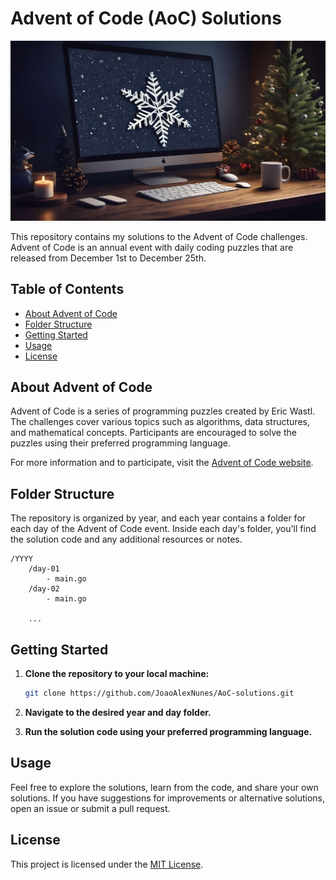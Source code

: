 # Advent of Code (AoC) Solutions

![AoC Banner](img/aoc.jpg)

This repository contains my solutions to the Advent of Code challenges. Advent of Code is an annual event with daily coding puzzles that are released from December 1st to December 25th.

## Table of Contents

- [About Advent of Code](#about-advent-of-code)
- [Folder Structure](#folder-structure)
- [Getting Started](#getting-started)
- [Usage](#usage)
- [License](#license)

## About Advent of Code

Advent of Code is a series of programming puzzles created by Eric Wastl. The challenges cover various topics such as algorithms, data structures, and mathematical concepts. Participants are encouraged to solve the puzzles using their preferred programming language.

For more information and to participate, visit the [Advent of Code website](https://adventofcode.com/).

## Folder Structure

The repository is organized by year, and each year contains a folder for each day of the Advent of Code event. Inside each day's folder, you'll find the solution code and any additional resources or notes.

```plaintext
/YYYY
    /day-01
        - main.go
    /day-02
        - main.go
            
    ...
```

## Getting Started

1. **Clone the repository to your local machine:**

   ```bash
   git clone https://github.com/JoaoAlexNunes/AoC-solutions.git
   ```

2. **Navigate to the desired year and day folder.**

3. **Run the solution code using your preferred programming language.**

## Usage

Feel free to explore the solutions, learn from the code, and share your own solutions. If you have suggestions for improvements or alternative solutions, open an issue or submit a pull request.

## License

This project is licensed under the [MIT License](LICENSE).
